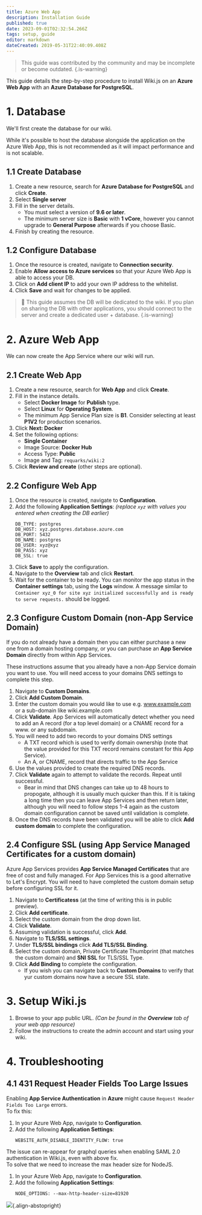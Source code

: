 ```yaml
---
title: Azure Web App
description: Installation Guide
published: true
date: 2023-09-01T02:32:54.266Z
tags: setup, guide
editor: markdown
dateCreated: 2019-05-31T22:40:09.408Z
---
```


> This guide was contributed by the community and may be incomplete or become outdated.
{.is-warning}

This guide details the step-by-step procedure to install Wiki.js on an **Azure Web App** with an **Azure Database for PostgreSQL**.

# 1. Database

We'll first create the database for our wiki.

While it's possible to host the database alongside the application on the Azure Web App, this is not recommended as it will impact performance and is not scalable.

## 1.1 Create Database

1. Create a new resource, search for **Azure Database for PostgreSQL** and click **Create**.
1. Select **Single server**
1. Fill in the server details.
	- You must select a version of **9.6 or later**.
  	- The minimum server size is **Basic** with **1 vCore**, however you cannot upgrade to **General Purpose** afterwards if you choose Basic.
1. Finish by creating the resource.

## 1.2 Configure Database

1. Once the resource is created, navigate to **Connection security**.
1. Enable **Allow access to Azure services** so that your Azure Web App is able to access your DB.
1. Click on **Add client IP** to add your own IP address to the whitelist.
1. Click **Save** and wait for changes to be applied.

> :vertical_traffic_light: This guide assumes the DB will be dedicated to the wiki. If you plan on sharing the DB with other applications, you should connect to the server and create a dedicated user + database.
{.is-warning}

# 2. Azure Web App

We can now create the App Service where our wiki will run.

## 2.1 Create Web App

1. Create a new resource, search for **Web App** and click **Create**.
1. Fill in the instance details.
	- Select **Docker Image** for **Publish** type.
  	- Select **Linux** for **Operating System**.
    - The minimum App Service Plan size is **B1**. Consider selecting at least **P1V2** for production scenarios.
1. Click **Next: Docker**
1. Set the following options:
	- **Single Container**
  	- Image Source: **Docker Hub**
    - Access Type: **Public**
    - Image and Tag: `requarks/wiki:2`
1. Click **Review and create** (other steps are optional).

## 2.2 Configure Web App

1. Once the resource is created, navigate to **Configuration**.
1. Add the following **Application Settings**: *(replace `xyz` with values you entered when creating the DB earlier)*
	 ```
   DB_TYPE: postgres
   DB_HOST: xyz.postgres.database.azure.com
   DB_PORT: 5432
   DB_NAME: postgres
   DB_USER: xyz@xyz
   DB_PASS: xyz
   DB_SSL: true
   ```
1. Click **Save** to apply the configuration.
1. Navigate to the **Overview** tab and click **Restart**.
1. Wait for the container to be ready. You can monitor the app status in the **Container settings** tab, using the **Logs** window. A message similar to `Container xyz_0 for site xyz initialized successfully and is ready to serve requests.` should be logged.

## 2.3 Configure Custom Domain (non-App Service Domain)

If you do not already have a domain then you can either purchase a new one from a domain hosting company, or you can purchase an **App Service Domain** directly from within App Services.

These instructions assume that you already have a non-App Service domain you want to use.  You will need access to your domains DNS settings to complete this step.  

1. Navigate to **Custom Domains**.
1. Click **Add Custom Domain**.
1. Enter the custom domain you would like to use e.g. www.example.com or a sub-domain like wiki.example.com
1. Click **Validate**.  App Services will automatically detect whether you need to add an A record (for a top level domain) or a CNAME record for a www. or any subdomain.
1. You will need to add two records to your domains DNS settings
	- A TXT record which is used to verify domain ownership (note that the value provided for this TXT record remains constant for this App Service).
	- An A, or CNAME, record that directs traffic to the App Service
1. Use the values provided to create the required DNS records.   
1. Click **Validate** again to attempt to validate the records.  Repeat until successful.
	- Bear in mind that DNS changes can take up to 48 hours to propogate, although it is usually much quicker than this.  If it is taking a long time then you can leave App Services and then return later, although you will need to follow steps 1-4 again as the custom domain configuration cannot be saved until validation is complete.
1.  Once the DNS records have been validated you will be able to click **Add custom domain** to complete the configuration.

## 2.4 Configure SSL (using App Service Managed Certificates for a custom domain)

Azure App Services provides **App Service Managed Certificates** that are free of cost and fully managed.  For App Services this is a good alternative to Let's Encrypt.  You will need to have completed the custom domain setup before configuring SSL for it.

1. Navigate to **Certificatess** (at the time of writing this is in public preview).
1. Click **Add certificate**.
1. Select the custom domain from the drop down list.
1. Click **Validate**.
1. Assuming validation is successful, click **Add**.
1. Navigate to **TLS/SSL settings**.
1. Under **TLS/SSL bindings** click **Add TLS/SSL Binding**.
1. Select the custom domain, Private Certificate Thumbprint (that matches the custom domain) and **SNI SSL** for TLS/SSL Type.
1. Click **Add Binding** to complete the configuration.
	- If you wish you can navigate back to **Custom Domains** to verify that yur custom domains now have a secure SSL state.

# 3. Setup Wiki.js

1. Browse to your app public URL. *(Can be found in the **Overview** tab of your web app resource)*
1. Follow the instructions to create the admin account and start using your wiki.

# 4. Troubleshooting

## 4.1 431 Request Header Fields Too Large Issues 

Enabling **App Service Authentication** in **Azure** might cause `Request Header Fields Too Large` errors.  
To fix this:
1. In your Azure Web App, navigate to **Configuration**.
1. Add the following **Application Settings**:
   ```
   WEBSITE_AUTH_DISABLE_IDENTITY_FLOW: true
   ```

The issue can re-appear for graphql queries when enabling SAML 2.0 authentication in Wiki.js, even with above fix.  
To solve that we need to increase the max header size for NodeJS.
1. In your Azure Web App, navigate to **Configuration**.
1. Add the following **Application Settings**:
   ```
   NODE_OPTIONS: --max-http-header-size=81920
   ```

![](https://a.icons8.com/cqaghpTd/Zi0crm/svg.svg){.align-abstopright}
